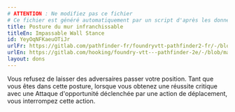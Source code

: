 ```yaml
---
# ATTENTION : Ne modifiez pas ce fichier
# Ce fichier est généré automatiquement par un script d'après les données du module Foundry VTT officiel et de sa traduction
title: Posture du mur infranchissable
titleEn: Impassable Wall Stance
id: YeyOqNFKaeuOTiJr
urlFr: https://gitlab.com/pathfinder-fr/foundryvtt-pathfinder2-fr/-/blob/master/data/feats/YeyOqNFKaeuOTiJr.htm
urlEn: https://gitlab.com/hooking/foundry-vtt---pathfinder-2e/-/blob/master/packs/data/feats.db/impassable-wall-stance.json
layout: dons
---
```

Vous refusez de laisser des adversaires passer votre position. Tant que vous êtes dans cette posture, lorsque vous obtenez une réussite critique avec une Attaque d'opportunité déclenchée par une action de déplacement, vous interrompez cette action.
